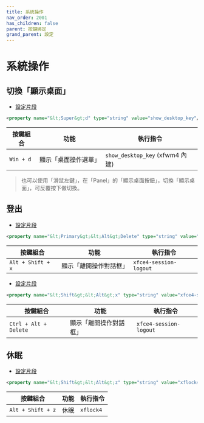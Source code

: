 ```yaml
---
title: 系統操作
nav_order: 2001
has_children: false
parent: 按鍵綁定
grand_parent: 設定
---
```



# 系統操作


## 切換「顯示桌面」

* [設定片段](https://github.com/samwhelp/linuxmint-xfce-adjustment/blob/main/prototype/main/xfce-config/Main/asset/overlay/etc/skel/.config/xfce4/xfconf/xfce-perchannel-xml/xfce4-keyboard-shortcuts.xml#L215)

``` xml
<property name="&lt;Super&gt;d" type="string" value="show_desktop_key"/>
```

| 按鍵組合           | 功能        | 執行指令             |
| ----------------- | ------------ | -------------------- |
| `Win + d`  | 顯示「桌面操作選單」 | `show_desktop_key` (xfwm4 內建) |

> 也可以使用「滑鼠左鍵」，在「Panel」的「顯示桌面按鈕」，切換「顯示桌面」，可反覆按下做切換。


## 登出

* [設定片段](https://github.com/samwhelp/linuxmint-xfce-adjustment/blob/main/prototype/main/xfce-config/Main/asset/overlay/etc/skel/.config/xfce4/xfconf/xfce-perchannel-xml/xfce4-keyboard-shortcuts.xml#L69)

``` xml
<property name="&lt;Primary&gt;&lt;Alt&gt;Delete" type="string" value="xfce4-session-logout"/>
```

| 按鍵組合           | 功能        | 執行指令             |
| ----------------- | ------------ | -------------------- |
| `Alt + Shift + x`  | 顯示「離開操作對話框」 | `xfce4-session-logout` |

* [設定片段](https://github.com/samwhelp/linuxmint-xfce-adjustment/blob/main/prototype/main/xfce-config/Main/asset/overlay/etc/skel/.config/xfce4/xfconf/xfce-perchannel-xml/xfce4-keyboard-shortcuts.xml#L61)

``` xml
<property name="&lt;Shift&gt;&lt;Alt&gt;x" type="string" value="xfce4-session-logout"/>
```

| 按鍵組合           | 功能        | 執行指令             |
| ----------------- | ------------ | -------------------- |
| `Ctrl + Alt + Delete`  | 顯示「離開操作對話框」 | `xfce4-session-logout` |


## 休眠

* [設定片段](https://github.com/samwhelp/linuxmint-xfce-adjustment/blob/main/prototype/main/xfce-config/Main/asset/overlay/etc/skel/.config/xfce4/xfconf/xfce-perchannel-xml/xfce4-keyboard-shortcuts.xml#L215)

``` xml
<property name="&lt;Shift&gt;&lt;Alt&gt;z" type="string" value="xflock4"/>
```

| 按鍵組合           | 功能        | 執行指令             |
| ----------------- | ------------ | -------------------- |
| `Alt + Shift + z` | 休眠 | `xflock4` |
